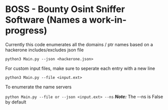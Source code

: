# BOSS - Bounty Osint Sniffer Software (Names a work-in-progress)
Currently this code enumerates all the domains / ptr names based on a hackerone includes/excludes json file

```python3 Main.py --json <hackerone.json>```

For custom input files, make sure to seperate each entry with a new line

```python3 Main.py --file <input.ext>```

To enumerate the name servers

```python Main.py --file or --json <input.ext> --ns``` ***Note:*** The --ns is False by default

